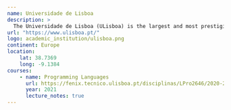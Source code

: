 ```yaml
---
name: Universidade de Lisboa
description: >
  The Universidade de Lisboa (ULisboa) is the largest and most prestigious university in Portugal. It was founded in 2013 through the merger of two of the oldest and most renowned universities in Portugal: the Universidade Técnica de Lisboa and the Universidade de Lisboa.
url: "https://www.ulisboa.pt/"
logo: academic_institution/ulisboa.png
continent: Europe
location:
    lat: 38.7369
    long: -9.1384
courses:
    - name: Programming Languages
      url: https://fenix.tecnico.ulisboa.pt/disciplinas/LPro2646/2020-2021/2-semestre/teaching-material
      year: 2021
      lecture_notes: true
---
```

